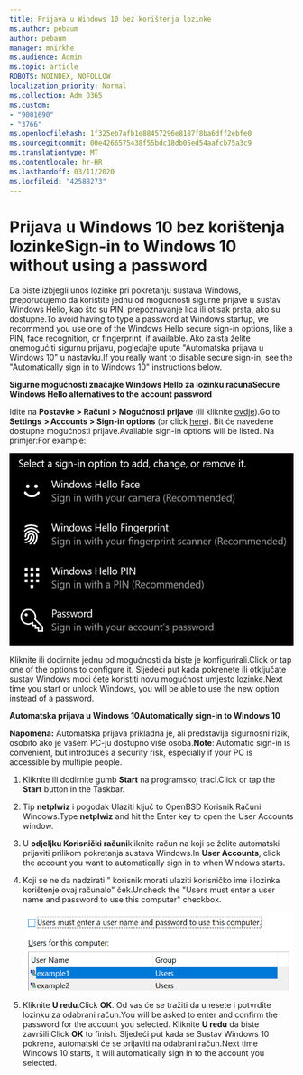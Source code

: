 ```yaml
---
title: Prijava u Windows 10 bez korištenja lozinke
ms.author: pebaum
author: pebaum
manager: mnirkhe
ms.audience: Admin
ms.topic: article
ROBOTS: NOINDEX, NOFOLLOW
localization_priority: Normal
ms.collection: Adm_O365
ms.custom:
- "9001690"
- "3766"
ms.openlocfilehash: 1f325eb7afb1e88457296e8187f8ba6dff2ebfe0
ms.sourcegitcommit: 00e4266575438f55bdc18db05ed54aafcb75a3c9
ms.translationtype: MT
ms.contentlocale: hr-HR
ms.lasthandoff: 03/11/2020
ms.locfileid: "42588273"
---
```

# <a name="sign-in-to-windows-10-without-using-a-password"></a><span data-ttu-id="57467-102">Prijava u Windows 10 bez korištenja lozinke</span><span class="sxs-lookup"><span data-stu-id="57467-102">Sign-in to Windows 10 without using a password</span></span>

<span data-ttu-id="57467-103">Da biste izbjegli unos lozinke pri pokretanju sustava Windows, preporučujemo da koristite jednu od mogućnosti sigurne prijave u sustav Windows Hello, kao što su PIN, prepoznavanje lica ili otisak prsta, ako su dostupne.</span><span class="sxs-lookup"><span data-stu-id="57467-103">To avoid having to type a password at Windows startup, we recommend you use one of the Windows Hello secure sign-in options, like a PIN, face recognition, or fingerprint, if available.</span></span> <span data-ttu-id="57467-104">Ako zaista želite onemogućiti sigurnu prijavu, pogledajte upute "Automatska prijava u Windows 10" u nastavku.</span><span class="sxs-lookup"><span data-stu-id="57467-104">If you really want to disable secure sign-in, see the "Automatically sign in to Windows 10" instructions below.</span></span>

<span data-ttu-id="57467-105">**Sigurne mogućnosti značajke Windows Hello za lozinku računa**</span><span class="sxs-lookup"><span data-stu-id="57467-105">**Secure Windows Hello alternatives to the account password**</span></span>

<span data-ttu-id="57467-106">Idite na **Postavke > Računi > Mogućnosti prijave** (ili kliknite [ovdje](ms-settings:signinoptions?activationSource=GetHelp)).</span><span class="sxs-lookup"><span data-stu-id="57467-106">Go to **Settings  > Accounts > Sign-in options** (or click [here](ms-settings:signinoptions?activationSource=GetHelp)).</span></span> <span data-ttu-id="57467-107">Bit će navedene dostupne mogućnosti prijave.</span><span class="sxs-lookup"><span data-stu-id="57467-107">Available sign-in options will be listed.</span></span> <span data-ttu-id="57467-108">Na primjer:</span><span class="sxs-lookup"><span data-stu-id="57467-108">For example:</span></span>

![Opcije prijave.](media/sign-in-options.png)

<span data-ttu-id="57467-110">Kliknite ili dodirnite jednu od mogućnosti da biste je konfigurirali.</span><span class="sxs-lookup"><span data-stu-id="57467-110">Click or tap one of the options to configure it.</span></span> <span data-ttu-id="57467-111">Sljedeći put kada pokrenete ili otključate sustav Windows moći ćete koristiti novu mogućnost umjesto lozinke.</span><span class="sxs-lookup"><span data-stu-id="57467-111">Next time you start or unlock Windows, you will be able to use the new option instead of a password.</span></span> 

<span data-ttu-id="57467-112">**Automatska prijava u Windows 10**</span><span class="sxs-lookup"><span data-stu-id="57467-112">**Automatically sign-in to Windows 10**</span></span>

<span data-ttu-id="57467-113">**Napomena:** Automatska prijava prikladna je, ali predstavlja sigurnosni rizik, osobito ako je vašem PC-ju dostupno više osoba.</span><span class="sxs-lookup"><span data-stu-id="57467-113">**Note**: Automatic sign-in is convenient, but introduces a security risk, especially if your PC is accessible by multiple people.</span></span> 

1. <span data-ttu-id="57467-114">Kliknite ili dodirnite gumb **Start** na programskoj traci.</span><span class="sxs-lookup"><span data-stu-id="57467-114">Click or tap the **Start** button in the Taskbar.</span></span>

2. <span data-ttu-id="57467-115">Tip **netplwiz** i pogodak Ulaziti ključ to OpenBSD Korisnik Računi Windows.</span><span class="sxs-lookup"><span data-stu-id="57467-115">Type **netplwiz** and hit the Enter key to open the User Accounts window.</span></span>

3. <span data-ttu-id="57467-116">U **odjeljku Korisnički računi**kliknite račun na koji se želite automatski prijaviti prilikom pokretanja sustava Windows.</span><span class="sxs-lookup"><span data-stu-id="57467-116">In **User Accounts**, click the account you want to automatically sign in to when Windows starts.</span></span>

4. <span data-ttu-id="57467-117">Koji se ne da nadzirati " korisnik morati ulaziti korisničko ime i lozinka korištenje ovaj računalo" ček.</span><span class="sxs-lookup"><span data-stu-id="57467-117">Uncheck the "Users must enter a user name and password to use this computer" checkbox.</span></span>

    ![Korisnici moraju unijeti opciju korisničkog imena i lozinke.](media/users-must-enter-username.png)

5. <span data-ttu-id="57467-119">Kliknite **U redu**.</span><span class="sxs-lookup"><span data-stu-id="57467-119">Click **OK**.</span></span> <span data-ttu-id="57467-120">Od vas će se tražiti da unesete i potvrdite lozinku za odabrani račun.</span><span class="sxs-lookup"><span data-stu-id="57467-120">You will be asked to enter and confirm the password for the account you selected.</span></span> <span data-ttu-id="57467-121">Kliknite **U redu** da biste završili.</span><span class="sxs-lookup"><span data-stu-id="57467-121">Click **OK** to finish.</span></span> <span data-ttu-id="57467-122">Sljedeći put kada se Sustav Windows 10 pokrene, automatski će se prijaviti na odabrani račun.</span><span class="sxs-lookup"><span data-stu-id="57467-122">Next time Windows 10 starts, it will automatically sign in to the account you selected.</span></span>
